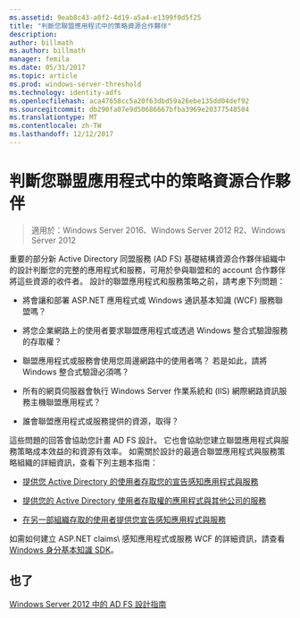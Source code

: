 ```yaml
---
ms.assetid: 9eab8c43-a0f2-4d19-a5a4-e1399f0d5f25
title: "判斷您聯盟應用程式中的策略資源合作夥伴"
description: 
author: billmath
ms.author: billmath
manager: femila
ms.date: 05/31/2017
ms.topic: article
ms.prod: windows-server-threshold
ms.technology: identity-adfs
ms.openlocfilehash: aca47658cc5a20f63dbd59a26ebe135dd04def92
ms.sourcegitcommit: db290fa07e9d50686667bfba3969e20377548504
ms.translationtype: MT
ms.contentlocale: zh-TW
ms.lasthandoff: 12/12/2017
---
```

# <a name="determine-your-federated-application-strategy-in-the-resource-partner"></a>判斷您聯盟應用程式中的策略資源合作夥伴

>適用於：Windows Server 2016、Windows Server 2012 R2、Windows Server 2012

重要的部分新 Active Directory 同盟服務 \(AD FS\) 基礎結構資源合作夥伴組織中的設計判斷您的完整的應用程式和服務，可用於參與聯盟和的 account 合作夥伴將這些資源的收件者。 設計的聯盟應用程式和服務策略之前，請考慮下列問題：  
  
-   將會讓和部署 ASP.NET 應用程式或 Windows 通訊基本知識 \(WCF\) 服務聯盟嗎？  
  
-   將您企業網路上的使用者要求聯盟應用程式或透過 Windows 整合式驗證服務的存取權？  
  
-   聯盟應用程式或服務會使用您周邊網路中的使用者嗎？ 若是如此，請將 Windows 整合式驗證必須嗎？  
  
-   所有的網頁伺服器會執行 Windows Server 作業系統和 \(IIS\) 網際網路資訊服務主機聯盟應用程式？  
  
-   誰會聯盟應用程式或服務提供的資源，取得？  
  
這些問題的回答會協助您計畫 AD FS 設計。 它也會協助您建立聯盟應用程式與服務策略成本效益的和資源有效率。 如需關於設計的最適合聯盟應用程式與服務策略組織的詳細資訊，查看下列主題本指南：  
  
-   [提供您 Active Directory 的使用者存取您的宣告感知應用程式與服務](Provide-Your-Active-Directory-Users-Access-to-Your-Claims-Aware-Applications-and-Services.md)  
  
-   [提供您的 Active Directory 使用者存取權的應用程式與其他公司的服務](Provide-Your-Active-Directory-Users-Access-to-the-Applications-and-Services-of-Other-Organizations.md)  
  
-   [在另一部組織存取的使用者提供您宣告感知應用程式與服務](Provide-Users-in-Another-Organization-Access-to-Your-Claims-Aware-Applications-and-Services.md)  
  
如需如何建立 ASP.NET claims\ 感知應用程式或服務 WCF 的詳細資訊，請查看[Windows 身分基本知識 SDK](https://go.microsoft.com/fwlink/?LinkId=122266)。  
  
## <a name="see-also"></a>也了
[Windows Server 2012 中的 AD FS 設計指南](AD-FS-Design-Guide-in-Windows-Server-2012.md)

